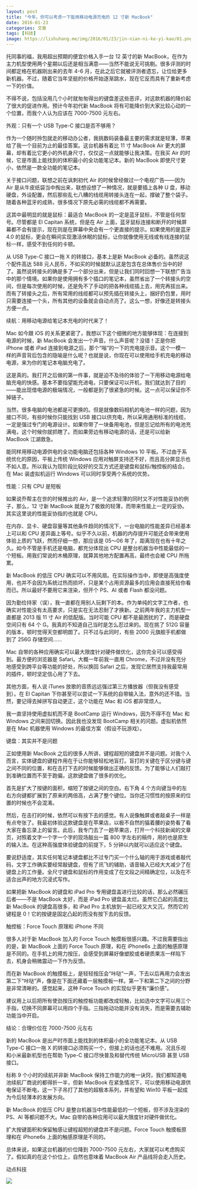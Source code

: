 ```yaml
---
layout: post
title: "今年，你可以考虑一下能用移动电源充电的 12 寸新 MacBook"
date: 2016-01-23
categories: 文章
tags: [科技]
image: https://lishuhang.me/img/2016/01/23/jin-nian-ni-ke-yi-kao/01.png
---
```


托同事的福，我用超出预期的便宜价格入手一台 12 英寸的新 MacBook，在作为主力机型使用两个星期以后还是相当满意——当然不能说无可挑剔。很多评测的时间都定格在机器刚出来的去年 4-6 月，在此之后它就被评测者遗忘，让位给更多新机器。不过，随着它当年坚挺的价格开始逐渐跳水，现在它反而具有了重新考虑一下的价值。

不得不说，包括没用几个小时就匆匆得出的键盘差这些恶评，对这款机器的降价起了很大的促进作用。预计今年初代新 MacBook 将有可能降价到大家比较心动的一个位置，而我个人认为应该在 7000-7500 元左右。

外观：只有一个 USB Type-C 接口是否不够用？

作为一个随时拎包就走的移动办公者，我挑数码装备最主要的需求就是轻薄，苹果给了我一个目前为止的最佳答案。这台机器有着比 11 寸 MacBook Air 更大的屏幕，却有着比它更小的外机身尺寸，仅仅这一点就能够让我决策。在我买 Air 的时候，它是市面上能找到的体积最小的全功能笔记本。新的 MacBook 即使尺寸更小，依然是一款全功能的笔记本。

关于接口问题，联想之前在讽刺初代 Air 的时候曾经做过一个电视广告——因为 Air 是从牛皮纸袋当中掏出来，联想设想了一种情况，就是要插上各种 U 盘，移动硬盘，外设配置，然后那些乱七八糟的线缆用转接头连在一起，撑破了整个袋子。随着各种蓝牙的成熟，很多情况下原先必需的线缆都不再需要。

这其中最明显的就是鼠标：最适合 MacBook 的一定是蓝牙鼠标，不管是任何型号。尽管都是 El Capitan 系统，但是在 Air 上面，蓝牙鼠标连接和断开的时候屏幕都不会有提示，现在则是在屏幕中央会有一个更直接的提示。如果使用的是蓝牙 4.0 的鼠标，更会在瞬间实现激活休眠的鼠标，让你就像使用无线或有线连接的鼠标一样，感受不到任何的卡顿。

从 USB Type-C 接口一拖 X 的转接口，基本上是新 MacBook 必备的。虽然说这个配件高达 588 元人民币，不如买的时候就默认这是包含在总体售价当中的好了。虽然说转接头的确是多了一个部分出来，但是让我们同时回想一下联想广告当中的那个情境。如果你是使用拥有多个插口的笔记本，虽然省出了一个转接头的空间，但是每次使用的时候，还是免不了手动的把各种线缆插上去，用完再拔出来。而有了转接头之后，所有常用的线缆都可以预先插在转接头上，捆好扔包里，用时只需要连接一个头，所有其他的设备就会自动点亮了。这么一想，好像还是转接头方便一点。

续航：用移动电源给笔记本充电的时代来了！

Mac 如今跟 iOS 的关系更紧密了，我想以下这个细微的地方能够体现：在连接到电源的时候，新 MacBook 会发出一个声音。什么声音呢？没错！正是你把 iPhone 或者 iPad 连接到电源之后，那个“嗡”的一下的充电提示音。这个一模一样的声音背后包含的隐喻是什么呢？也就是说，你现在可以使用给手机充电的移动电源，来为你的笔记本电脑充电了。

这是真的。我打开之后做的第一件事，就是迫不及待的体验了一下用移动电源给电脑充电的快感。基本不要指望能充进电，只要保证可以开机，我们就达到了目的——能出现借电源的极端情况，一般都是到了很紧急的时候。这一点可以保证你不掉链子。

当然，很多电脑的电池都是可更换的。但是就像数码相机的电池一样的问题，因为接口不同，有些时候你只能找到 USB 接口以供充电，所以采用通用标准的线缆，一定是强过专门的电源设计。如果你带了一块备用电池，但是忘记给所有的电池充满电，这个时候你就抓瞎了。而如果旁边有移动电源的话，还是可以给新 MacBook 江湖救急。

能同样用移动电源供电的全功能电脑还包括各种 Windows 10 平板。不过由于系统优化的原因，平板上传统 Windows 应用对触屏支持还不好，而且高分屏显示也不如人意。所以我认为现阶段比较好的交互方式还是键盘和鼠标/触控板的结合。在 Mac 装虚拟机运行 Windows 可以同时享受两个系统的优势。

性能：只有 CPU 是短板

如果说乔帮主在世的时候推出的 Air，是一个追求轻薄的同时又不对性能妥协的例子，那么，12 寸新 MacBook 就是为了极致的轻薄，而带来性能上一定的妥协。其实这里说的性能妥协指的也就是 CPU。

在内存、显卡、硬盘容量等其他条件趋同的情况下，一台电脑的性能差异已经基本上可以和 CPU 差异画上等号。似乎不久以前，机器的内存提升可能还会带来使用体验上质的飞跃，然而仔细一想，那应该是 05～06 年了，距离现在也有十年之久。如今不管是手机还是电脑，都充分体现出 CPU 是整台机器当中性能最低的一个短板。用我们常说的木桶原理，就算其他地方配置再高，最终也会被 CPU 所拖累。

新 MacBook 的低压 CPU 确实可以不用风扇。在实际操作当中，即使是高强度使用，也并不会因为系统过热而损坏，只是某个占用资源最多的应用会直接死给你看而已。所以最好不要用它来渲染，但开个 PS、AI 或者 Flash 都没问题。

因为勤俭持家（误），我一直都在用别人玩剩下的本。作为单纯的文字工作者，也确实对性能没有太高要求，只是实在无法忍耐了才换新。之前两年我的主力机型一直都是 2013 版 11 寸 Air 的低配版。当时可能 CPU 都不是最困扰的了，而是硬盘空间只有 64 个 G。我真的不知道自己当时是怎么忍过来的。现在挑了 512G 容量的版本，顿时觉得天空都明朗了。只不过与此同时，有些 2000 元旗舰手机都做到了 256G 存储空间……

Mac 自带的各种应用确实可以最大限度针对硬件做优化，这你完全可以感受得到。最方便的浏览器是 Safari。大概一年前我一直用 Chrome，不过并没有充分地感受到跨平台等功能的好处，所以换回 Safari 之后，发现它居然支持我最常用的插件，顿时坚定信心用了下去。

其他方面，有人说 iTunes 放歌的音质远远强过第三方播放器（但我没有感受到）。在 El Capitan 下你甚至可以尝试一下系统的自带输入法，意外的还不错。当然，要记得去掉拼写自动更正，这个功能在 Mac 和 iOS 都非常烦人。

我一直坚持使用虚拟机而不是 BootCamp 运行 Windows，因为不得不在 Mac 和 Windows 之间来回切换。因此我也没发现 BootCamp 相关的问题。虚拟机依然是在 Mac 机器使用 Windows 的最佳方案（假设不玩游戏）。

键盘：其实并不是问题

正如使用新 MacBook 之后的很多人所讲，键程超短的键盘并不是问题。对我个人而言，实体键盘的键程作用在于让你能够轻松地盲打。盲打的关键在于区分键与键之间不同的位置，和在击打下去的时候能够做出正确的反馈。为了能够让人们敲打到准确位置而不至于跑偏，这款键盘做了很多的优化。

首先是扩大了按键的面积，缩短了按键之间的空白。右下角 4 个方向键当中的左右方向键都扩展到了原来的两倍高，占满了整个键位。当你还习惯性的按原来的位置的时候也不会混淆。

然后，在击打的时候，依然可以有按下去的感觉。有人说像触屏或者敲桌子一样是有点夸张了。我最初体验这款键盘是在苹果店，以极不自然的猫着腰的姿势看了看大家在备忘录上的留言。此后，我专门去了一趟苹果店，打开一个科技新闻的文章页，对照着文字一个字一个字的现场敲出一篇 800 字左右的稿件，用的也是原生的输入法。在这种高强度体验键盘的前提下，5 分钟以内就可以适应这个键盘。

要说舒适度，其实任何笔记本键盘都比不过专门买一个什么轴的用于游戏或者敲代码，文字工作确实要经常敲键盘，但有了讯飞的辅助，语音输入已经大大减少了在键盘上的工作量。全尺寸键盘和鼠标的作用变成了在文段之间精确定位，以及在不适合出声的地方沉浸式写作。

如果把新 MacBook 的键盘和 iPad Pro 专用键盘盖进行比较的话，那么必然碾压后者——不是 MacBook 太好，而是 iPad Pro 键盘盖太烂。虽然它凸起的高度比新 MacBook 的键盘高很多，和 iPad Pro 主机放到一起已经又大又沉，然而它的键程是 0！它的按键是固定凸起的而没有按下去的反馈。

触控板：Force Touch 原理和 iPhone 不同

很多人对于新 MacBook 加入的 Force Touch 触摸板很感兴趣。不过我需要指出的是，新 MacBook 上面的 Force Touch 原理，和在 iPhone6s 上面的触感原理是不同的。在手机上的用力按压，会感受到屏幕好像塑胶或者硬质果冻一样陷下去，机身会稍微震动一下作为反馈。

而在新 MacBook 的触摸板上，是轻轻按压会“咔哒”一声，下去以后再用力会发出第二下“咔哒”声，像是在下面还藏着一层触摸板一样。第一下和第二下之间的分野是非常清晰的。感觉起来，这种 Force Touch 的实现似乎更有“廉价感”。

建议用上以后把所有使劲按压的触控板功能都改成轻触，比如选中文字可以用三个手指，切换不同屏幕可以用四个手指。三指拖动功能并没有消失，而是需要去辅助功能当中开启。

结论：合理价位在 7000-7500 元左右

新的 MacBook 是出产时市面上能找到的体积最小的全功能笔记本。从 USB Type-C 接口一拖 X 的转接口必须购买一个，但接上的话也还不难用。况且乐视和小米最新机型也在帮助 Type-C 接口尽快普及和替代传统 MicroUSB 甚至 USB 接口。

标称 9 个小时的续航并非新 MacBook 保持工作能力的唯一诀窍，我们都知道电池续航厂商说的都得折一半，但新 MacBook 在紧急情况下，可以使用移动电源供电保证不断电，这一下子吊打了其他的超极本系列，并有望和 Win10 平板一起成为今后轻薄本的发展方向。

新 MacBook 的低压 CPU 是整台机器当中性能最低的一个短板，但不涉及渲染的 PS、AI 等都问题不大。Mac 自带的各种应用可以最大限度针对硬件做优化。

扩大按键面积和保留触感让键程超短的键盘并不是问题。Force Touch 触摸板原理和在 iPhone6s 上面的触感原理是不同的。

总体来说，如果这台机器的价位降到 7000-7500 元左右，大家就可以考虑购买了。假如真的在这个价位上，自然也意味着 MacBook Air 产品线将会走入历史。

动点科技

![](http://mmbiz.qpic.cn/mmbiz/AdRKyBVLoHIqo1ReMLMEkukjwMqkfl61Nq4rgdJrMxtH4COc4jVHJI0JWf4sybHWjIiaUudrRK6zKJPfCWEkNicg/0?wx_fmt=jpeg)